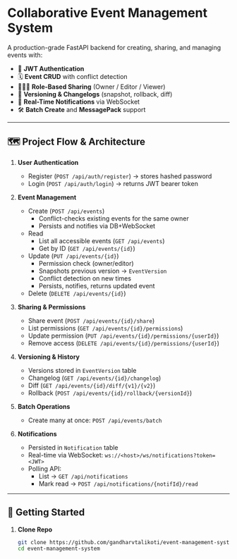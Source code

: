 # Collaborative Event Management System

A production-grade FastAPI backend for creating, sharing, and managing events with:

- 🔐 **JWT Authentication**  
- 🗓️ **Event CRUD** with conflict detection  
- 🧑‍🤝‍🧑 **Role-Based Sharing** (Owner / Editor / Viewer)  
- 🔄 **Versioning & Changelogs** (snapshot, rollback, diff)  
- 🔔 **Real-Time Notifications** via WebSocket  
- 🛠️ **Batch Create** and **MessagePack** support  

---

## 🗺️ Project Flow & Architecture

1. **User Authentication**  
   - Register (`POST /api/auth/register`) → stores hashed password  
   - Login  (`POST /api/auth/login`) → returns JWT bearer token  

2. **Event Management**  
   - Create (`POST /api/events`)  
     - Conflict-checks existing events for the same owner  
     - Persists and notifies via DB+WebSocket  
   - Read  
     - List all accessible events (`GET /api/events`)  
     - Get by ID (`GET /api/events/{id}`)  
   - Update (`PUT /api/events/{id}`)  
     - Permission check (owner/editor)  
     - Snapshots previous version → `EventVersion`  
     - Conflict detection on new times  
     - Persists, notifies, returns updated event  
   - Delete (`DELETE /api/events/{id}`)  

3. **Sharing & Permissions**  
   - Share event (`POST /api/events/{id}/share`)  
   - List permissions (`GET /api/events/{id}/permissions`)  
   - Update permission (`PUT /api/events/{id}/permissions/{userId}`)  
   - Remove access (`DELETE /api/events/{id}/permissions/{userId}`)  

4. **Versioning & History**  
   - Versions stored in `EventVersion` table  
   - Changelog (`GET /api/events/{id}/changelog`)  
   - Diff (`GET /api/events/{id}/diff/{v1}/{v2}`)  
   - Rollback (`POST /api/events/{id}/rollback/{versionId}`)  

5. **Batch Operations**  
   - Create many at once: `POST /api/events/batch`  

6. **Notifications**  
   - Persisted in `Notification` table  
   - Real-time via WebSocket: `ws://<host>/ws/notifications?token=<JWT>`  
   - Polling API:  
     - List → `GET /api/notifications`  
     - Mark read → `POST /api/notifications/{notifId}/read`  

---

## 🚀 Getting Started

1. **Clone Repo**  
   ```bash
   git clone https://github.com/gandharvtalikoti/event-management-system.git
   cd event-management-system

